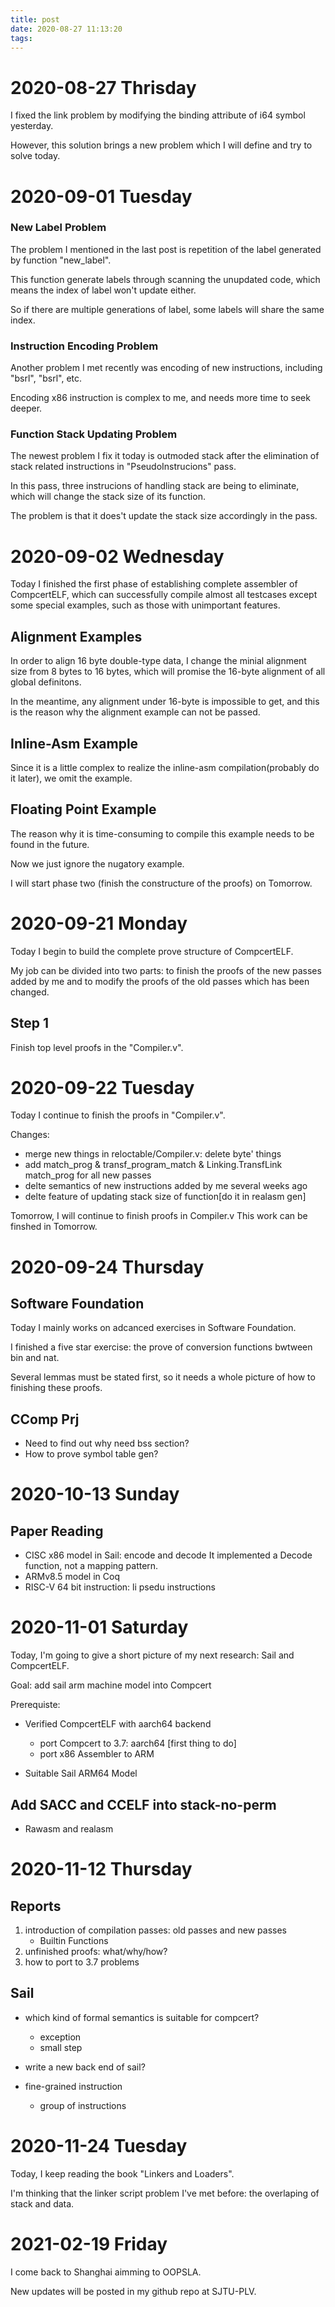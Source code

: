 ```yaml
---
title: post
date: 2020-08-27 11:13:20
tags:
---
```


# 2020-08-27 Thrisday

I fixed the link problem by modifying the binding attribute of i64 symbol yesterday.

However, this solution brings a new problem which I will define and try to solve today.

# 2020-09-01 Tuesday

### New Label Problem

The problem I mentioned in the last post is repetition of the label generated by function "new_label".

This function generate labels through scanning the unupdated code, which means the index of label won't update either.

So if there are multiple generations of label, some labels will share the same index.

### Instruction Encoding Problem

Another problem I met recently was encoding of new instructions, including "bsrl", "bsrl", etc.

Encoding x86 instruction is complex to me, and needs more time to seek deeper.

### Function Stack Updating Problem

The newest problem I fix it today is outmoded stack after the elimination of stack related instructions in "PseudoInstrucions" pass.

In this pass, three instrucions of handling stack are being to eliminate, which will change the stack size of its function.

The problem is that it does't update the stack size accordingly in the pass.

# 2020-09-02 Wednesday

Today I finished the first phase of establishing complete assembler of CompcertELF, which can successfully compile almost all 
testcases except some special examples, such as those with unimportant features.

## Alignment Examples

In order to align 16 byte double-type data, I change the minial alignment size from 8 bytes to 16 bytes, which will promise 
the 16-byte alignment of all global definitons.

In the meantime, any alignment under 16-byte is impossible to get, and this is the reason why the alignment example can not be
passed.

## Inline-Asm Example

Since it is a little complex to realize the inline-asm compilation(probably do it later), we omit the example.

## Floating Point Example

The reason why it is time-consuming to compile this example needs to be found in the future.

Now we just ignore the nugatory example.

I will start phase two (finish the constructure of the proofs) on Tomorrow.

# 2020-09-21 Monday

Today I begin to build the complete prove structure of CompcertELF.

My job can be divided into two parts: to finish the proofs of the new passes added by me and to modify the proofs of the old passes which has been changed.

## Step 1

Finish top level proofs in the "Compiler.v".

# 2020-09-22 Tuesday

Today I continue to finish the proofs in "Compiler.v". 

Changes:
+ merge new things in reloctable/Compiler.v: delete byte' things
+ add match_prog & transf_program_match & Linking.TransfLink match_prog for all new passes
+ delte semantics of new instructions added by me several weeks ago
+ delte feature of updating stack size of function[do it in realasm gen]

Tomorrow, I will continue to finish proofs in Compiler.v 
This work can be finshed in Tomorrow.

# 2020-09-24 Thursday

## Software Foundation

Today I mainly works on adcanced exercises in Software Foundation.

I finished a five star exercise: the prove of conversion functions bwtween bin and nat.

Several lemmas must be stated first, so it needs a whole picture of how to finishing these proofs.

## CComp Prj

+ Need to find out why need bss section?
+ How to prove symbol table gen?

# 2020-10-13 Sunday

## Paper Reading 

+ CISC x86 model in Sail: encode and decode
  It implemented a Decode function, not a mapping pattern.
+ ARMv8.5 model in Coq
+ RISC-V 64 bit instruction: li psedu instructions

# 2020-11-01 Saturday

Today, I'm going to give a short picture of my next research: Sail and CompcertELF.

Goal: add sail arm machine model into Compcert

Prerequiste:

+ Verified CompcertELF with aarch64 backend
  + port Compcert to 3.7: aarch64  [first thing to do]
  + port x86 Assembler to ARM

+ Suitable Sail ARM64 Model

## Add SACC and CCELF into stack-no-perm

+ Rawasm and realasm

# 2020-11-12 Thursday

## Reports

1. introduction of compilation passes: old passes and new passes
   + Builtin Functions
2. unfinished proofs: what/why/how?
3. how to port to 3.7 problems

## Sail

+ which kind of formal semantics is suitable for compcert? 
  + exception
  + small step 

+ write a new back end of sail?

+ fine-grained instruction
  + group of instructions


# 2020-11-24 Tuesday

Today, I keep reading the book "Linkers and Loaders".

I'm thinking that the linker script problem I've met before: the overlaping of stack and data.

# 2021-02-19 Friday

I come back to Shanghai aimming to OOPSLA.

New updates will be posted in my github repo at SJTU-PLV.
